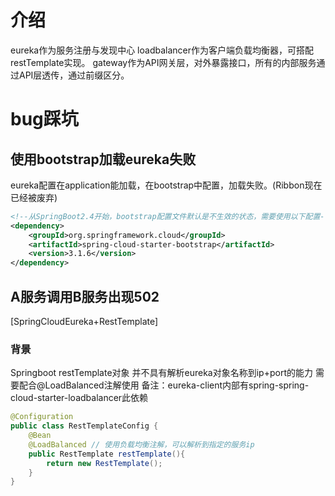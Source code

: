 # 介绍

eureka作为服务注册与发现中心
loadbalancer作为客户端负载均衡器，可搭配restTemplate实现。
gateway作为API网关层，对外暴露接口，所有的内部服务通过API层透传，通过前缀区分。


# bug踩坑

## 使用bootstrap加载eureka失败
eureka配置在application能加载，在bootstrap中配置，加载失败。(Ribbon现在已经被废弃)

```xml
<!--从SpringBoot2.4开始，bootstrap配置文件默认是不生效的状态，需要使用以下配置-->
<dependency>
    <groupId>org.springframework.cloud</groupId>
    <artifactId>spring-cloud-starter-bootstrap</artifactId>
    <version>3.1.6</version>
</dependency>
```

## A服务调用B服务出现502
[SpringCloudEureka+RestTemplate]
### 背景


Springboot restTemplate对象 并不具有解析eureka对象名称到ip+port的能力 需要配合@LoadBalanced注解使用
备注：eureka-client内部有spring-spring-cloud-starter-loadbalancer此依赖

```java
@Configuration
public class RestTemplateConfig {
    @Bean
    @LoadBalanced // 使用负载均衡注解，可以解析到指定的服务ip
    public RestTemplate restTemplate(){
        return new RestTemplate();
    }
}


```